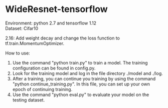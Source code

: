 # WideResnet-tensorflow

Environment: python 2.7 and tensorflow 1.12 \
Dataset: Cifar10

2.16: Add weight decay and change the loss function to tf.train.MomentumOptimizer.

How to use:
1. Use the command "python train.py" to train a model. The training configuration can be found in config.py.
2. Look for the training model and log in the file directory ./model and ./log.
3. After a training, you can continue you training by using the command "python continue_training.py". In this file, you can set up your own epoch of continuing training.
4. Use the command "python eval.py" to evaluate your model on the testing dataset.
